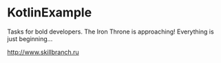 # KotlinExample
Tasks for bold developers. 
The Iron Throne is approaching! 
Everything is just beginning...

http://www.skillbranch.ru
